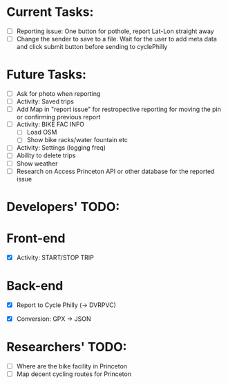 # Current Tasks:
  - [ ] Reporting issue: One button for pothole, report Lat-Lon straight away
  - [ ] Change the sender to save to a file.  Wait for the user to add meta data and click submit button before sending to cyclePhilly

# Future Tasks:
  - [ ] Ask for photo when reporting
  - [ ] Activity: Saved trips
  - [ ] Add Map in "report issue" for restropective reporting for moving the pin or confirming previous report
  - [ ] Activity: BIKE FAC INFO
    - [ ] Load OSM
    - [ ] Show bike racks/water fountain etc
  - [ ] Activity: Settings (logging freq)
  - [ ] Ability to delete trips
  - [ ] Show weather
  - [ ] Research on Access Princeton API or other database for the reported issue
  
# Developers' TODO:

# Front-end
  - [X] Activity: START/STOP TRIP

# Back-end
  - [X] Report to Cycle Philly (-> DVRPVC)
  - [X] Conversion: GPX -> JSON


# Researchers' TODO:
- [ ] Where are the bike facility in Princeton
- [ ] Map decent cycling routes for Princeton
